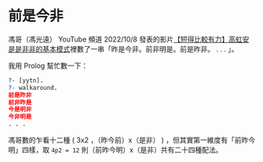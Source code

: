 # 前是今非

馮哥（馮光遠） YouTube 頻道 2022/10/8 發表的影片[【短得比較有力】高虹安是是非非的基本模式](https://www.youtube.com/watch?v=u-tCTdpvXTE)裡數了一串「昨是今非。前非明是。前是昨非。 . . . 」。

我用 Prolog 幫忙數一下：

```prolog
?- [yytn].
?- walkaround.
前是昨非
前非昨是
今是明非
今非明是
. . .
```

馮哥數的乍看十二種 ( 3x2 ，（昨今前）x（是非） ) ，但其實第一維度有「前昨今明」四樣，取 `4p2 = 12` 則（前昨今明）x（是非）共有二十四種配法。
